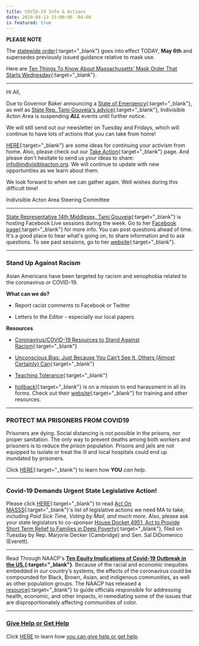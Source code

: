```yaml
---
title: COVID-19 Info & Actions
date: 2020-04-13 15:00:00 -04:00
is featured: true
---
```


**PLEASE NOTE**  

The [statewide order](https://www.mass.gov/news/baker-polito-administration-orders-use-of-mask-or-face-covering-in-public-announces-increased){:target="_blank"} goes into effect TODAY, **May 6th** and supersedes previously issued guidance relative to mask use. 

Here are [Ten Things To Know About Massachusetts' Mask Order That Starts Wednesday](https://www.wgbh.org/news/local-news/2020/05/05/ten-things-to-know-about-massachusetts-mask-order-that-starts-wednesday){:target="_blank"}.  


---
Hi All,

Due to Governor Baker announcing a [State of Emergency](https://www.mass.gov/executive-orders/no-591-declaration-of-a-state-of-emergency-to-respond-to-covid-19){:target="_blank"}, as well as [State Rep. Tami Gouveia's advice](https://www.facebook.com/TamiGouveiaMA/?__xts__%5B0%5D=68.ARBKhFOuhQiggX5-2qX1yyF-hQYbOyxWB0ZH3ss96M3vIg_rX0Rcd6PIZ3aiOPJxh-QfCNmshj3EsZWus_Nfq1pucWMWA1lQmYcKfvewQLFJ53DOBE3d5NUJhnhNS3WH3_yScFMaFL5nTNj-3c0t4XI45-rcfvUP0b5WzyvZe9nsQVjzo4r9Uk8J2q1MHwblVwEX0XEUnUluoY26koDwHStDJrSoDHDWY96GL6ZGGeJ0YmcSKyo8DAmXLj6WKqgvzlQc1V-p5IRk99yc4-waXYqYL9YmQFwrp0KrcqyeVjNxedqe-53Qzsj7vXqJ5uJv6hgM_IGYPfxwBrtnwtc&__xts__%5B1%5D=68.ARBaEySFIBKUKUdg0kcgtqdfBkeQ-wfp46eaW45xvBGcyrzoT2m_zWNed26Y9CrCkEqK0uZIZlVjrKYY5MsJeb8AygGdVZiVLRcruRcCH9fwdgV1UC00J6P297Evm2I-n4Q4f6_dssI_ps_lLr1O5zAc7qt5K7dGdY5j0pMxWfgOc_e17lbwn0w7_kQ59Li9817EODETElPjEIN_6n_4J9hyGpLzP2Me3wSMVrPEDmGkUSPPQEzY_3AX5yZCrdHMNmLwF44JAim8XgFoV4Htd-ym_Z1lSxvfPd7sfAPUIMk2KQIvnvz5Is5-NhtlvkxoXuC7t6ZLyboghOfyTSs&__tn__=kC-R&eid=ARDUHUY4Uk7heR1jdxyYcBo0Grka8b2cdi-gKrE1pMkxz9lU0WyC3ROePsNKaJmfT2F061M_R-QmdvJ9&hc_ref=ARSOUdlGtcY8jfs75qotOpkpz0BjFNELILC3zvHcKpnEDeHIN-6qYDn2sMyAS2DKczM&fref=nf){:target="_blank"}, Indivisible Acton Area is suspending ***ALL*** events until further notice. ​​

We will still send out our newsletter on Tuesday and Fridays, which will continue to have lots of actions that you can take from home!

[HERE](https://docs.google.com/document/d/1kyf7CodM3JF2oRbuYk25Fi5gzvc3XTelUwJXx6pW3oI/edit?usp=sharing){:target="_blank"} are some ideas for continuing your activism from home. Also, please check out our
[Take Action](http://www.indivisibleacton.org/take-action.html){:target="_blank"} page. And please don't hesitate to send us *your* ideas to share: [info@indivisibleacton.org](mailto:info@indivisibleacton.org).  We will continue to update with new opportunities as we learn about them.

We look forward to when we can gather again.  Well wishes during this difficult time!

Indivisible Acton Area Steering Committee

---

[State Representative 14th Middlesex, Tami Gouveia](https://www.facebook.com/TamiGouveiaMA/posts/492366294772794){:target="_blank"} is hosting Facebook Live sessions during the week. Go to her [Facebook page](https://www.facebook.com/TamiGouveiaMA/posts/492366294772794){:target="_blank"} for more info. You can post questions ahead of time. It's a good place to hear what's going on, to share information and to ask questions.  To see past sessions, go to her [website](https://www.reptamigouveia.com){:target="_blank"}.

---

### Stand Up Against Racism

Asian Americans have been targeted by racism and xenophobia related to the coronavirus or COVID-19.

**What can we do?**

* Report racist comments to Facebook or Twitter

* Letters to the Editor - especially our local papers

**Resources**

* [Coronavirus/COVID-19 Resources to Stand Against Racism](https://advancingjustice-aajc.org/covid19){:target="_blank"}

* [Unconscious Bias: Just Because You Can’t See It, Others (Almost Certainly) Can](https://www.guidedinsights.com/unconscious-bias-just-because-you-cant-see-it-others-almost-certainly-can/){:target="_blank"}

* [Teaching Tolerance](https://www.splcenter.org/teaching-tolerance){:target="_blank"}

* [hollback!](https://www.ihollaback.org){:target="_blank"} is on a mission to end harassment in all its forms. Check out their [website](https://www.ihollaback.org){:target="_blank"} for training and other resources.

---

### PROTECT MA PRISONERS FROM COVID19

Prisoners are dying. Social distancing is not possible in the prisons, nor proper sanitation. The only way to prevent deaths among both workers and prisoners is to reduce the prison population.  Prisons and jails are not equipped to isolate or treat the ill and  local hospitals could end up inundated by prisoners.

Click [HERE](https://docs.google.com/document/d/1Zii0rLwy1wE5iUtRUCkMbRc4LdXymTvDp8MSfX7ljgs/){:target="_blank"} to learn how **YOU** *can help*.

---

### Covid-19 Demands Urgent State Legislative Action!

Please click [HERE](https://actonmass.org/post/2020/03/23/covid-19-demands-urgent-action){:target="_blank"} to read [Act On MASSS](https://actonmass.org){:target="_blank"}'s list of legislative actions we need MA to take, including *Paid Sick Time, Voting by Mail, and much more*. Also, please ask your state legislators to co-sponsor [House Docket 4951, Act to Provide Short Term Relief to Families in Deep Poverty](https://malegislature.gov/Bills/191/HD4951){:target="_blank"}, filed on Tuesday by Rep. Marjorie Decker (Cambridge) and Sen. Sal DiDomenico (Everett).

---

Read Through NAACP's **[Ten Equity Implications of Covid-19 Outbreak in the US.](https://u1584542.ct.sendgrid.net/mps2/c/FAE/ni0YAA/t.31i/vmyroC2kS4W37N-j5TOLzg/h32/T8yJ6LEhbf-2BN9kuKwY2r6QOB3Lfp6VgyekNnmhBnmlncPyhUN38a3wFPWroyNPdU0h58uMzYuUP8CQRUhCZr2zgshHERp5Utbj4VM08THGhgWMhhCsWru6jOp5FWAljAtFbN7K6NG69QW2YYnJLebmYKSxGeBgcPj7KKK7Br30zmdDvOp3lySkMHxskDJthglG9NPmLGHvSw-2BICTFAvYOXGz2rSh-2Bwd0MKDfmKZ20-2BnfVTx90icwUQ1EWiBIfO8Jm3FEHK6Tmp84PsBLCtR3N2KWJ4IzrU3s8B-2BZtQkZ9LWSfkixcbLArEa2R93zPx0SrDG1yoKvaUDbTZa7VjZ43Lqh4Y4HDxtBIIRNb5vKngFfWke0pJQmWv3ZsgHUbl1hZ-2FbgYnXNX4EZ3414uaQhLfW3ryNt9TF5cvg3mLf-2BgNbitWafzszgNVfcULzlGyfs/tz7P){:target="_blank"}**.    Because of the racial and economic inequities embedded in our country’s systems, the effects of the coronavirus could be compounded for Black, Brown, Asian, and indigenous communities, as well as other population groups. The NAACP has released a [resource](https://u1584542.ct.sendgrid.net/mps2/c/FAE/ni0YAA/t.31i/vmyroC2kS4W37N-j5TOLzg/h33/4Ep2f56v-2B3Bzj28K3E6zvzlbIKlpR652gfLmRbvP7EyAOcNV8SQg8d9XlT-2BLIUdwPpCY153MoDj8Ztn5NSVhMk0jtbiewoF8HzH-2BDy-2F34kJfJsTwBInTnYzy1OtuAN-2BMhgcHjN3Rob7s7VXH7n5q4yseFag2eMoGV5DpRWuB7q3lD4K06OENZidP0Ew2PjKBiR5fUZL14wb3T2Zy99rR6TTWj9M0IdZeG9N-2BL9lNLf7lc7ZR811mX1JP7Z3S3FgIFJUcofAjE7vqDGSxBHpYf84yf0xxsQcg-2Bw2Yn-2BWW-2BLAKBBV4dZf1o1hIgg1f96rmHPz3PctUJXYS4k5KYzPaLG8ZLHvVvtp0peMaI-2FLMkgYqStoduUUtNxZ1WQO-2Fy6S1xx8CUkjyQIrv8DO8cXeMyw-3D-3D/U_-m){:target="_blank"} to guide officials responsible for addressing health, economic, and other impacts, in remediating some of the issues that are disproportionately affecting communities of color.  

---

### [Give Help or Get Help](http://www.indivisibleacton.org/2020/03/24/get-help-or-give-help.html)

Click [HERE](http://www.indivisibleacton.org/2020/03/24/get-help-or-give-help.html) to learn how [you can give help or get help](http://www.indivisibleacton.org/2020/03/24/get-help-or-give-help.html).
